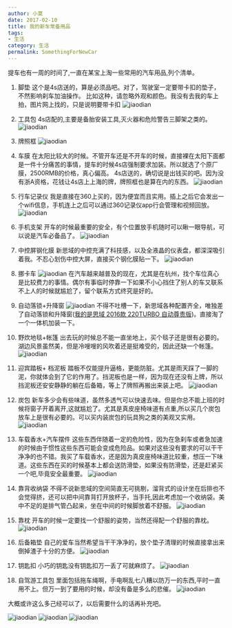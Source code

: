```yaml
---
author: 小莫
date: 2017-02-10
title: 我的新车常备用品
tags:
- 生活
category: 生活
permalink: SomethingForNewCar
---
```

提车也有一周的时间了,一直在某宝上淘一些常用的汽车用品,列个清单。
<!-- more -->

1. 脚垫
这个是4s店送的，算是必须品吧。对了，驾驶室一定要带卡扣的垫子，不然影响刹车加油操作。
比如这种，请忽略外观和颜色。我没有去我的车上拍，图片网上找的，只是说明要带卡扣
![jiaodian](https://image.xiaomo.info/car/jiaodian.png)
2. 工具包
4s店配的,主要是备胎安装工具,灭火器和危险警告三脚架之类的。
![jiaodian](https://image.xiaomo.info/car/spareTireTool.png)
3. 牌照框
![jiaodian](https://image.xiaomo.info/car/carCard.png)
4. 车膜
在太阳比较大的时候。不管开车还是不开车的时候，直接裸在太阳下面都是一件十分痛苦的事情，提车的时候4s店强制要求加装。所以就选了个原厂膜，2500RMB的价格，真心偏高。
4s店送的，确切说是出钱买的吧。因为没有浙A资格，花钱让4s店上上海的牌，牌照框也是算在内的东西。
![jiaodian](https://image.xiaomo.info/car/carMembrane.png)
5. 行车记录仪
我是直接在360上买的，因为便宜而且实用。插上之后它会发出一个wifi信息，手机连上之后可以通过360记录仪app行会管理和视频回放。
![jiaodian](https://image.xiaomo.info/car/360.png)
6. 手机支架
开车的时候最重要的安全，有个位置放手机随时可以瞅一眼导航，可以说是汽车必备品了。
![jiaodian](https://image.xiaomo.info/car/carSupport.png)
7. 中控屏钢化膜
新思域的中控充满了科技感，以及全液晶的仪表盘，都深深吸引着我。不忍心划伤中控大屏，直接买个钢化膜贴一下。
![jiaodian](https://image.xiaomo.info/car/zhong.png)
8. 挪卡车
![jiaodian](https://image.xiaomo.info/car/telCard.png)
在汽车越来越普及的现在，尤其是在杭州，找个车位真心是比较费力的事情。偶尔有事临时停靠一下如果不小心挡住了别人的车又联系不上人的时候就尴尬了，留个联系方式终究是好的。
9. 自动落锁+升降窗
![jiaodian](https://image.xiaomo.info/car/carCard.png)
不得不吐槽一下，新思域各种配置齐全，唯独差了自动落锁和升降窗([我的是思域 2016款 220TURBO 自动尊贵版](http://car.autohome.com.cn/config/spec/25893.html#pvareaid=102170))。直接淘了一个一体机加装一下。
10. 野炊地毯+帐篷
出去玩的时候总不能一直坐地上，买个毯子还是很有必要的。湖边风景虽然美，但是冷嗖嗖的风吹着还是挺难受的，因此还缺一个帐篷。
![jiaodian](https://image.xiaomo.info/car/outUse.png)

11. 迎宾踏板+ 档泥板
踏板不仅能提升逼格，更能防脏。尤其是雨天踩了一脚的泥，你就体会到了它的作用了。挡泥板也是一样，因为现在还没有上牌，所以挡泥板还安安静静的躺在后备箱，等上了牌照再搬出来装上吧。
![jiaodian](https://image.xiaomo.info/car/guest.png)

12. 炭包
新车多少会有些味道，虽然多透气可以快速去味。但是你总不能上班的时候将窗子开着离开,这就尴尬了。尤其是真皮座椅味道有点重,所以买几个炭包放车上是很有必要的。可以买内装炭包的玩具狗之类的美观又实用。
![jiaodian](https://image.xiaomo.info/car/dog.png)
13. 车载香水+汽车摆件
这些东西伴随着一定的危险性，因为在急刹车或者急加速的时候由于惯性这些东西可能会变成危险品。如果对这些没有要求的可以干干净净的也不错。我买了车载香水，还是因为真皮座椅味道比较重，想压一下味道。这些东西在买的时候基本上都会送防滑垫，如果没有防滑垫，还是赶紧买一个吧,毕竟安全最重要。
![jiaodian](https://image.xiaomo.info/car/cologne.png)
14. 靠背收纳袋
不得不说新思域的空间简直无可挑剔，溜背式的设计坐在后排也不会觉得挤，还可以把中间靠背打开放杯子，当手托,因此考虑加一个收纳袋。美中不足的是排气管凸起来，坐在中间的时候脚放着不舒服。
![jiaodian](https://image.xiaomo.info/car/bag.png)
15. 靠枕
开车的时候一定要找一个舒服的姿势，当然还得配一个舒服的靠枕。
![jiaodian](https://image.xiaomo.info/car/makuna.png)
16. 后备箱垫
自己的爱车当然希望当干干净净的，放个垫子清理的时候直接拿出来倒掉渣子十分的方便。
![jiaodian](https://image.xiaomo.info/car/backDian.png)

17. 钥匙扣
小巧的钥匙没有钥匙扣万一丢了可就麻烦了。
![jiaodian](https://image.xiaomo.info/car/key.png)

18. 自驾游工具包
里面包括拖车绳啊，手电啊乱七八糟以防万一的东西,平时一直用不上。但万一到了要用的时候，却没有备是多么的悲催。
![jiaodian](https://image.xiaomo.info/car/outTools.png)

大概或许这么多己经可以了，以后需要什么的话再补充吧。

![jiaodian](https://image.xiaomo.info/car/car1.png)
![jiaodian](https://image.xiaomo.info/car/car2.png)
![jiaodian](https://image.xiaomo.info/car/car3.png)